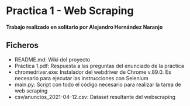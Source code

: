 # Practica 1 - Web Scraping
**Trabajo realizado en solitario por Alejandro Hernández Naranjo**

## Ficheros 
* README.md: Wiki del proyecto
* Práctica 1.pdf: Respuesta a las preguntas del enunciado de la práctica
* chromedriver.exe: Instalador del webdriver de Chrome v.89.0. Es necesario para ejecutar las instrucciones con Selenium
* main.py: Script con todo el código necesario para realizar la tarea de web scraping
* csv/anuncios_2021-04-12.csv: Dataset resultante del webscraping
